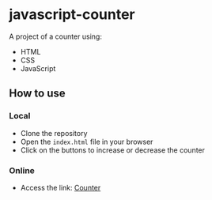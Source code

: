 # javascript-counter
A project of a counter using:
- HTML
- CSS
- JavaScript

## How to use
### Local
- Clone the repository
- Open the `index.html` file in your browser
- Click on the buttons to increase or decrease the counter

### Online
- Access the link: [Counter](https://counter-andrea.netlify.app/)
